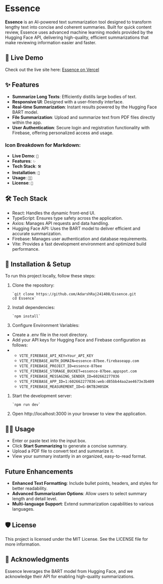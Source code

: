 # Essence

**Essence** is an AI-powered text summarization tool designed to transform lengthy text into concise and coherent summaries. Built for quick content review, Essence uses advanced machine learning models provided by the Hugging Face API, delivering high-quality, efficient summarizations that make reviewing information easier and faster.

## 🔗 Live Demo

Check out the live site here: [Essence on Vercel](https://essence-bay.vercel.app/)

## ✨ Features

- **Summarize Long Texts**: Efficiently distills large bodies of text.
- **Responsive UI**: Designed with a user-friendly interface.
- **Real-time Summarization**: Instant results powered by the Hugging Face BART model.
- **File Summarization**: Upload and summarize text from PDF files directly within the app.
- **User Authentication**: Secure login and registration functionality with Firebase, offering personalized access and usage.

### Icon Breakdown for Markdown:

- **Live Demo**: `🔗`
- **Features**: `✨`
- **Tech Stack**: `🛠️`
- **Installation**: `🚀`
- **Usage**: `🧑‍💻`
- **License**: `📜`

## 🛠️ Tech Stack

- React: Handles the dynamic front-end UI.
- TypeScript: Ensures type safety across the application.
- Axios: Manages API requests and data handling.
- Hugging Face API: Uses the BART model to deliver efficient and accurate summarization.
- Firebase: Manages user authentication and database requirements.
- Vite: Provides a fast development environment and optimized build performance.

## 🚀 Installation & Setup

To run this project locally, follow these steps:

1.  Clone the repository:

        `git clone https://github.com/AdarshRaj241408/Essence.git
        cd Essence`

2.  Install dependencies:

        `npm install`

3.  Configure Environment Variables:

- Create a .env file in the root directory.
- Add your API keys for Hugging Face and Firebase configuration as follows:
- - `VITE_FIREBASE_API_KEY=Your_API_KEY`
  - `VITE_FIREBASE_AUTH_DOMAIN=essence-87bee.firebaseapp.com`
  - `VITE_FIREBASE_PROJECT_ID=essence-87bee`
  - `VITE_FIREBASE_STORAGE_BUCKET=essence-87bee.appspot.com`
  - `VITE_FIREBASE_MESSAGING_SENDER_ID=602662277036`
  - `VITE_FIREBASE_APP_ID=1:602662277036:web:d85bb44aa2ae4673e3b409`
  - `VITE_FIREBASE_MEASUREMENT_ID=G-BKTBJH0SDK`

1.  Start the development server:

        `npm run dev`

2.  Open http://localhost:3000 in your browser to view the application.

## 🧑‍💻 Usage

- Enter or paste text into the input box.
- Click **Start Summarizing** to generate a concise summary.
- Upload a PDF file to convert text and summarize it.
- View your summary instantly in an organized, easy-to-read format.

## Future Enhancements

- **Enhanced Text Formatting**: Include bullet points, headers, and styles for better readability.
- **Advanced Summarization Options**: Allow users to select summary length and detail level.
- **Multi-language Support**: Extend summarization capabilities to various languages.

## 🛡️ License

This project is licensed under the MIT License. See the LICENSE file for more information.

## 🤝 Acknowledgments

Essence leverages the BART model from Hugging Face, and we acknowledge their API for enabling high-quality summarizations.
